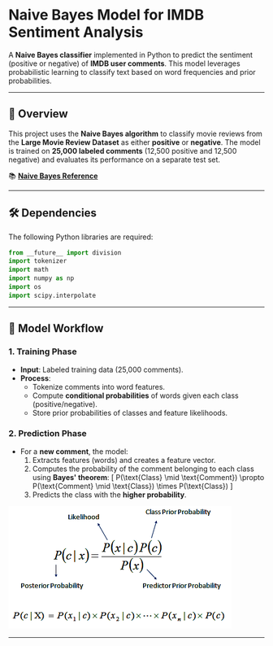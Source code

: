 # Naive Bayes Model for IMDB Sentiment Analysis

A **Naive Bayes classifier** implemented in Python to predict the sentiment (positive or negative) of **IMDB user comments**. This model leverages probabilistic learning to classify text based on word frequencies and prior probabilities.

---

## 📌 Overview
This project uses the **Naive Bayes algorithm** to classify movie reviews from the **Large Movie Review Dataset** as either **positive** or **negative**. The model is trained on **25,000 labeled comments** (12,500 positive and 12,500 negative) and evaluates its performance on a separate test set.

📚 **[Naive Bayes Reference](https://uc-r.github.io/naive_bayes)**

---

## 🛠️ Dependencies
The following Python libraries are required:
```python
from __future__ import division
import tokenizer
import math
import numpy as np
import os
import scipy.interpolate
```

---

## 🔧 Model Workflow

### **1. Training Phase**
- **Input**: Labeled training data (25,000 comments).
- **Process**:
  - Tokenize comments into word features.
  - Compute **conditional probabilities** of words given each class (positive/negative).
  - Store prior probabilities of classes and feature likelihoods.

### **2. Prediction Phase**
- For a **new comment**, the model:
  1. Extracts features (words) and creates a feature vector.
  2. Computes the probability of the comment belonging to each class using **Bayes' theorem**:
     \[
     P(\text{Class} \mid \text{Comment}) \propto P(\text{Comment} \mid \text{Class}) \times P(\text{Class})
     \]
  3. Predicts the class with the **higher probability**.

![Naive Bayes Classifier](naive_bayes_icon.png)



---
